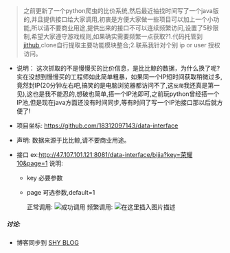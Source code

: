 > 之前更新了一个python爬虫的比价系统,然后最近抽找时间写了一个java版的,并且提供接口给大家调用,初衷是方便大家做一些项目可以加上一个小功能,所以请不要商业用途,提供出来的接口不可以连续频繁访问,设置了5秒限制,希望大家遵守游戏规则,如果确实需要频繁一点获取?1.代码托管到[jithub](https://github.com/18312097143/data-interface),clone自行提取主要功能模块整合;2.联系我针对个别 ip or user 授权访问。

* 说明：
  这次抓取的不是慢慢买的比价信息，是比比鲸的数据，为什么换了呢?实在没想到慢慢买的工程师如此简单粗暴，如果同一个IP短时间获取稍微过多,竟然封IP(20分钟左右吧,搞笑的是电脑浏览器都访问不了,这`反爬`我还真是第一见),这也是我不能忍的,想破也简单,搭一个IP池即可,之前玩python曾经搭一个IP池,但是现在java方面还没有时间同步,等有时间了写一个IP池接口那以后就方便了!

* 项目坐标:
https://github.com/18312097143/data-interface

* 声明:
 数据来源于比比鲸,请不要商业用途。

* 接口
  ex:http://47.107.101.121:8081/data-interface/bijia?key=荣耀10&page=1
  说明:
  * key 必要参数
  * page 可选参数,default=1

    正常调用:
      ![成功调用](https://files-shaines-1258193137.cos.ap-guangzhou.myqcloud.com/java-data-interface.jpg)
    频繁调用: 
      ![在这里插入图片描述](https://files-shaines-1258193137.cos.ap-guangzhou.myqcloud.com/java-data-interface2.jpg)

#####  讨论:
* 博客同步到 [SHY BLOG](https:/shaines.cn)
